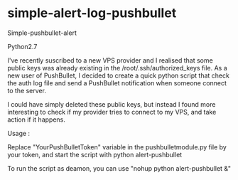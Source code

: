 # simple-alert-log-pushbullet
Simple-pushbullet-alert

Python2.7

I've recently suscribed to a new VPS provider and I realised that some public keys was already existing in the /root/.ssh/authorized_keys file.
As a new user of PushBullet, I decided to create a quick python script that check the auth log file and send a PushBullet notification when someone connect to the server.

I could have simply deleted these public keys, but instead I found more interesting to check if my provider tries to connect to my VPS, and take action if it happens.

Usage :

Replace "YourPushBulletToken" variable in the pushbulletmodule.py file by your token, and start the script with python alert-pushbullet

To run the script as deamon, you can use "nohup python alert-pushbullet &"

